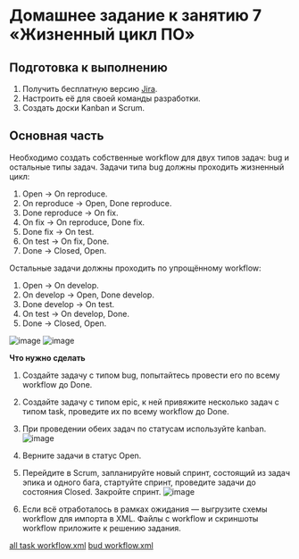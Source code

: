 # Домашнее задание к занятию 7 «Жизненный цикл ПО»

## Подготовка к выполнению

1. Получить бесплатную версию [Jira](https://www.atlassian.com/ru/software/jira/free).
2. Настроить её для своей команды разработки.
3. Создать доски Kanban и Scrum.

## Основная часть

Необходимо создать собственные workflow для двух типов задач: bug и остальные типы задач. Задачи типа bug должны проходить жизненный цикл:

1. Open -> On reproduce.
2. On reproduce -> Open, Done reproduce.
3. Done reproduce -> On fix.
4. On fix -> On reproduce, Done fix.
5. Done fix -> On test.
6. On test -> On fix, Done.
7. Done -> Closed, Open.

Остальные задачи должны проходить по упрощённому workflow:

1. Open -> On develop.
2. On develop -> Open, Done develop.
3. Done develop -> On test.
4. On test -> On develop, Done.
5. Done -> Closed, Open.

![image](https://github.com/Midzaru2011/mnt-homeworks/assets/102572340/421abfc3-7c87-4cd7-aeb3-461436fe7ead)
![image](https://github.com/Midzaru2011/mnt-homeworks/assets/102572340/02cfa765-b147-4077-befa-b59ccf48953d)

**Что нужно сделать**

1. Создайте задачу с типом bug, попытайтесь провести его по всему workflow до Done. 
2. Создайте задачу с типом epic, к ней привяжите несколько задач с типом task, проведите их по всему workflow до Done. 
3. При проведении обеих задач по статусам используйте kanban.
   ![image](https://github.com/Midzaru2011/mnt-homeworks/assets/102572340/480fd930-451e-4146-80bd-3abdda39e625)

4. Верните задачи в статус Open.
5. Перейдите в Scrum, запланируйте новый спринт, состоящий из задач эпика и одного бага, стартуйте спринт, проведите задачи до состояния Closed. Закройте спринт.
   ![image](https://github.com/Midzaru2011/mnt-homeworks/assets/102572340/345c6e39-6d1a-47b1-8117-802542aa2aec)

6. Если всё отработалось в рамках ожидания — выгрузите схемы workflow для импорта в XML. Файлы с workflow и скриншоты workflow приложите к решению задания.

[all task workflow.xml](https://github.com/Midzaru2011/mnt-homeworks/blob/main/09-ci-01-intro/all%20task%20workflow%20(1))
[bud workflow.xml](https://github.com/Midzaru2011/mnt-homeworks/blob/main/09-ci-01-intro/bug%20workflow%20(1).xml)
